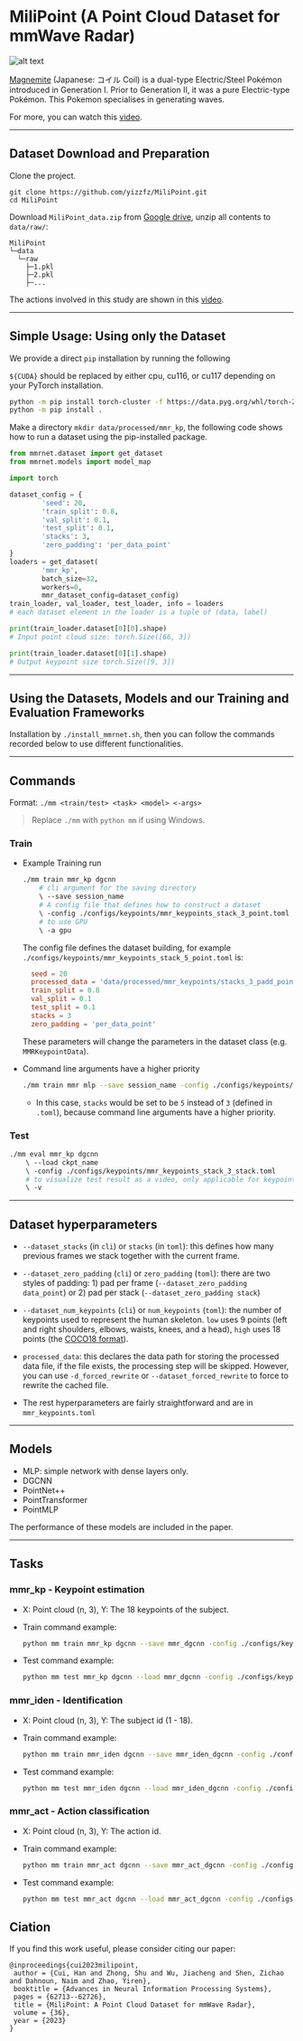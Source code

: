 # MiliPoint (A Point Cloud Dataset for mmWave Radar)

![alt text](magnemite.png)

[Magnemite](https://bulbapedia.bulbagarden.net/wiki/Magnemite_(Pok%C3%A9mon)) (Japanese: コイル Coil) is a dual-type Electric/Steel Pokémon introduced in Generation I. Prior to Generation II, it was a pure Electric-type Pokémon. This Pokemon specialises in generating waves.

For more, you can watch this [video](https://www.youtube.com/watch?v=Vi-Lfm0-AXg&ab_channel=FalseSwipeGaming).

---

## Dataset Download and Preparation

Clone the project.

```
git clone https://github.com/yizzfz/MiliPoint.git
cd MiliPoint
```

Download `MiliPoint_data.zip` from [Google drive](https://drive.google.com/file/d/1rq8yyokrNhAGQryx7trpUqKenDnTI6Ky/view?usp=drive_link), unzip all contents to `data/raw/`:
```
MiliPoint
└─data
  └─raw
    ├─1.pkl
    ├─2.pkl
    ├─...
```
The actions involved in this study are shown in this [video](https://www.youtube.com/watch?v=cZu9u_jodyU). 

---

## Simple Usage: Using only the Dataset

We provide a direct `pip` installation by running the following

`${CUDA}` should be replaced by either cpu, cu116, or cu117 depending on your PyTorch installation.

```bash
python -m pip install torch-cluster -f https://data.pyg.org/whl/torch-2.0.0+${CUDA}.html
python -m pip install .
```


Make a directory  `mkdir data/processed/mmr_kp`, the following code shows how to run a dataset using the pip-installed package.

```python
from mmrnet.dataset import get_dataset
from mmrnet.models import model_map

import torch

dataset_config = {
		'seed': 20,
		'train_split': 0.8,
		'val_split': 0.1,
		'test_split': 0.1,
		'stacks': 3,
		'zero_padding': 'per_data_point'
}
loaders = get_dataset(
		'mmr_kp',
		batch_size=32,
		workers=0,
		mmr_dataset_config=dataset_config)
train_loader, val_loader, test_loader, info = loaders
# each dataset element in the loader is a tuple of (data, label)

print(train_loader.dataset[0][0].shape)
# Input point cloud size: torch.Size([66, 3])

print(train_loader.dataset[0][1].shape)
# Output keypoint size torch.Size([9, 3])
```

---

## Using the Datasets, Models and our Training and Evaluation Frameworks

Installation by `./install_mmrnet.sh`, then you can follow the commands recorded below to use different functionalities.

---

## Commands
Format: `./mm <train/test> <task> <model> <-args>` 
> Replace `./mm` with `python mm` if using Windows.

### Train

* Example Training run
	```bash
	./mm train mmr_kp dgcnn
		# cli argument for the saving directory
		\ --save session_name 
		# A config file that defines how to construct a dataset
		\ -config ./configs/keypoints/mmr_keypoints_stack_3_point.toml
		# to use GPU
		\ -a gpu
	```

	The config file defines the dataset building, for example `./configs/keypoints/mmr_keypoints_stack_5_point.toml` is:

  ```toml
	seed = 20
	processed_data = 'data/processed/mmr_keypoints/stacks_3_padd_point_task_keypoints.pkl'
	train_split = 0.8
	val_split = 0.1
	test_split = 0.1
	stacks = 3
	zero_padding = 'per_data_point'
	```

	These parameters will change the parameters in the dataset class (e.g. `MMRKeypointData`).

* Command line arguments have a higher priority

	```bash
 	./mm train mmr mlp --save session_name -config ./configs/keypoints/mmr_keypoints_stack_3_stack.toml --dataset_stacks 5
	```

	- In this case, `stacks` would be set to be `5` instead of `3` (defined in `.toml`), because command line arguments have a higher priority.
	
### Test

```bash
./mm eval mmr_kp dgcnn
	\ --load ckpt_name 
	\ -config ./configs/keypoints/mmr_keypoints_stack_3_stack.toml
	# to visualize test result as a video, only applicable for keypoint
	\ -v 
```

--- 

## Dataset hyperparameters

- `--dataset_stacks` (in `cli`) or `stacks` (in `toml`): this defines how many previous frames we stack together with the current frame.

- `--dataset_zero_padding` (`cli`) or `zero_padding` (`toml`): there are two styles of padding: 1) pad per frame (`--dataset_zero_padding data_point`) or 2) pad per stack (`--dataset_zero_padding stack`)

- `--dataset_num_keypoints` (`cli`) or `num_keypoints` (`toml`): the number of keypoints used to represent the human skeleton. `low` uses 9 points (left and right shoulders, elbows, waists, knees, and a head), `high` uses 18 points (the [COCO18 format](https://www.stereolabs.com/docs/body-tracking/)).

* `processed_data`: this declares the data path for storing the processed data file, if the file exists, the processing step will be skipped. However, you can use `-d_forced_rewrite` or `--dataset_forced_rewrite` to force to rewrite the cached file.

- The rest hyperparameters are fairly straightforward and are in `mmr_keypoints.toml`

---

## Models
* MLP: simple network with dense layers only.
* DGCNN
* PointNet++ 
* PointTransformer
* PointMLP

The performance of these models are included in the paper.

---

## Tasks

### mmr_kp - Keypoint estimation 

* X: Point cloud (n, 3), Y: The 18 keypoints of the subject. 

* Train command example:
	```bash
	python mm train mmr_kp dgcnn --save mmr_dgcnn -config ./configs/keypoints/mmr_keypoints_stack_5_point.toml -w 0 -a gpu -m 300 -n -1
	```

* Test command example:
	```bash
	python mm test mmr_kp dgcnn --load mmr_dgcnn -config ./configs/keypoints/mmr_keypoints_stack_5_point.toml -w 0 -a gpu
	```


### mmr_iden - Identification

* X: Point cloud (n, 3), Y: The subject id (1 - 18).

* Train command example: 
	```bash
	python mm train mmr_iden dgcnn --save mmr_iden_dgcnn -config ./configs/iden/mmr_iden_stack_5_point.toml -w 0 -a gpu -m 300 -n -1
	```

* Test command example:
	```bash
	python mm test mmr_iden dgcnn --load mmr_iden_dgcnn -config ./configs/iden/mmr_iden_stack_5_point.toml -w 0 -a gpu
	```


### mmr_act - Action classification

* X: Point cloud (n, 3), Y: The action id. 

* Train command example:
	```bash
	python mm train mmr_act dgcnn --save mmr_act_dgcnn -config ./configs/act/mmr_act_stack_5_point.toml -w 0 -a gpu -m 300 -n -1
	```

* Test command example:
	```bash
	python mm test mmr_act dgcnn --load mmr_act_dgcnn -config ./configs/act/mmr_act_stack_5_point.toml -w 0 -a gpu
	```

## Ciation

If you find this work useful, please consider citing our paper:

```
@inproceedings{cui2023milipoint,
 author = {Cui, Han and Zhong, Shu and Wu, Jiacheng and Shen, Zichao and Dahnoun, Naim and Zhao, Yiren},
 booktitle = {Advances in Neural Information Processing Systems},
 pages = {62713--62726},
 title = {MiliPoint: A Point Cloud Dataset for mmWave Radar},
 volume = {36},
 year = {2023}
}
```
